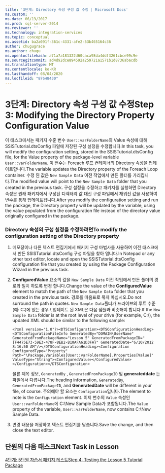 ```yaml
---
title: '3단계: Directory 속성 구성 값 수정 | Microsoft Docs'
ms.custom: ''
ms.date: 06/13/2017
ms.prod: sql-server-2014
ms.reviewer: ''
ms.technology: integration-services
ms.topic: conceptual
ms.assetid: ba2a091f-361c-4331-afe2-53b465164c36
author: chugugrace
ms.author: chugu
ms.openlocfilehash: a71a7a181322d60caca98da4ddf3261cbce99c9e
ms.sourcegitcommit: ad4d92dce894592a259721a1571b1d8736abacdb
ms.translationtype: MT
ms.contentlocale: ko-KR
ms.lasthandoff: 08/04/2020
ms.locfileid: "87648430"
---
```

# <a name="step-3-modifying-the-directory-property-configuration-value"></a><span data-ttu-id="8e61e-102">3단계: Directory 속성 구성 값 수정</span><span class="sxs-lookup"><span data-stu-id="8e61e-102">Step 3: Modifying the Directory Property Configuration Value</span></span>
  <span data-ttu-id="8e61e-103">이 태스크에서는 패키지 수준 변수 `User::varFolderName`의 Value 속성에 대해 SSISTutorial.dtsConfig 파일에 저장된 구성 설정을 수정합니다.</span><span class="sxs-lookup"><span data-stu-id="8e61e-103">In this task, you will modify the configuration setting, stored in the SSISTutorial.dtsConfig file, for the Value property of the package-level variable `User::varFolderName`.</span></span> <span data-ttu-id="8e61e-104">이 변수는 Foreach 루프 컨테이너의 Directory 속성을 업데이트합니다.</span><span class="sxs-lookup"><span data-stu-id="8e61e-104">The variable updates the Directory property of the Foreach Loop container.</span></span> <span data-ttu-id="8e61e-105">수정 된 값은 `New Sample Data` 이전 작업에서 만든 폴더를 가리킵니다.</span><span class="sxs-lookup"><span data-stu-id="8e61e-105">The modified value will point to the `New Sample Data` folder that you created in the previous task.</span></span> <span data-ttu-id="8e61e-106">구성 설정을 수정하고 패키지를 실행하면 Directory 속성은 원래 패키지에서 구성된 디렉터리 값 대신 구성 파일에서 채워진 값을 사용하여 변수를 통해 업데이트됩니다.</span><span class="sxs-lookup"><span data-stu-id="8e61e-106">After you modify the configuration setting and run the package, the Directory property will be updated by the variable, using the value populated from the configuration file instead of the directory value originally configured in the package.</span></span>  
  
### <a name="to-modify-the-configuration-setting-of-the-directory-property"></a><span data-ttu-id="8e61e-107">Directory 속성의 구성 설정을 수정하려면</span><span class="sxs-lookup"><span data-stu-id="8e61e-107">To modify the configuration setting of the Directory property</span></span>  
  
1.  <span data-ttu-id="8e61e-108">메모장이나 다른 텍스트 편집기에서 패키지 구성 마법사를 사용하여 이전 태스크에서 만든 SSISTutorial.dtsConfig 구성 파일을 찾아 엽니다.</span><span class="sxs-lookup"><span data-stu-id="8e61e-108">In Notepad or any other text editor, locate and open the SSISTutorial.dtsConfig configuration file that you created by using the Package Configuration Wizard in the previous task.</span></span>  
  
2.  <span data-ttu-id="8e61e-109">**ConfiguredValue** 요소의 값을 `New Sample Data` 이전 작업에서 만든 폴더의 경로와 일치 하도록 변경 합니다.</span><span class="sxs-lookup"><span data-stu-id="8e61e-109">Change the value of the **ConfiguredValue** element to match the path of the `New Sample Data` folder that you created in the previous task.</span></span> <span data-ttu-id="8e61e-110">경로를 따옴표로 묶지 마십시오.</span><span class="sxs-lookup"><span data-stu-id="8e61e-110">Do not surround the path in quotes.</span></span> <span data-ttu-id="8e61e-111">`New Sample Data`폴더가 드라이브의 루트 수준 (예: C:)에 있는 경우 \\ 업데이트 된 XML은 다음 샘플과 비슷해야 합니다.</span><span class="sxs-lookup"><span data-stu-id="8e61e-111">If the `New Sample Data` folder is at the root level of your drive (for example, C:\\), the updated XML should be similar to the following sample:</span></span>  
  
     `<?xml version="1.0"?><DTSConfiguration><DTSConfigurationHeading><DTSConfigurationFileInfo GeneratedBy="DOMAIN\UserName" GeneratedFromPackageName="Lesson 5" GeneratedFromPackageID="{F4475E73-59E3-478F-8EB2-B10AFA61D3FA}" GeneratedDate="6/10/2012 8:16:50 AM"/></DTSConfigurationHeading><Configuration ConfiguredType="Property" Path="\Package.Variables[User::varFolderName].Properties[Value]" ValueType="String"><ConfiguredValue></ConfiguredValue></Configuration></DTSConfiguration>`  
  
     <span data-ttu-id="8e61e-112">물론 제목 정보, `GeneratedBy` , `GeneratedFromPackageID` 및 **generateddate** 는 파일에서 다릅니다.</span><span class="sxs-lookup"><span data-stu-id="8e61e-112">The heading information, `GeneratedBy`, `GeneratedFromPackageID`, and **GeneratedDate** will be different in your file, of course.</span></span> <span data-ttu-id="8e61e-113">주의해야 할 요소는 `Configuration`입니다.</span><span class="sxs-lookup"><span data-stu-id="8e61e-113">The element to note is the `Configuration` element.</span></span> <span data-ttu-id="8e61e-114">이제 변수의 `Value` 속성인 `User::varFolderName`에 C:\New Sample Data가 포함됩니다.</span><span class="sxs-lookup"><span data-stu-id="8e61e-114">The `Value` property of the variable, `User::varFolderName`, now contains C:\New Sample Data.</span></span>  
  
3.  <span data-ttu-id="8e61e-115">변경 내용을 저장하고 텍스트 편집기를 닫습니다.</span><span class="sxs-lookup"><span data-stu-id="8e61e-115">Save the change, and then close the text editor.</span></span>  
  
## <a name="next-task-in-lesson"></a><span data-ttu-id="8e61e-116">단원의 다음 태스크</span><span class="sxs-lookup"><span data-stu-id="8e61e-116">Next Task in Lesson</span></span>  
 [<span data-ttu-id="8e61e-117">4단계: 5단원 자습서 패키지 테스트</span><span class="sxs-lookup"><span data-stu-id="8e61e-117">Step 4: Testing the Lesson 5 Tutorial Package</span></span>](../integration-services/lesson-5-4-testing-the-lesson-5-tutorial-package.md)  
  
  
